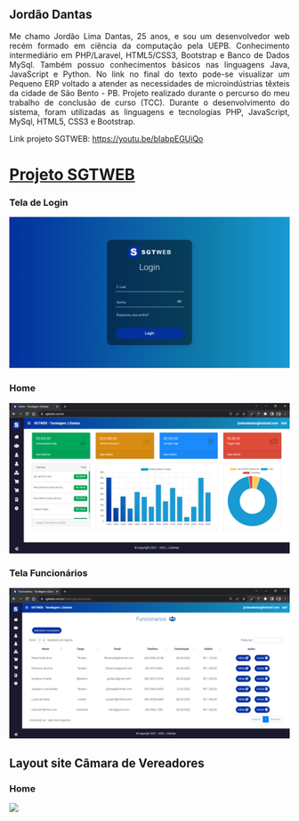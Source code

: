 ## Jordão Dantas



<p align="justify">     Me chamo Jordão Lima Dantas, 25 anos, e sou um desenvolvedor web recém formado em ciência da computação pela UEPB. Conhecimento intermediário em PHP/Laravel, HTML5/CSS3, Bootstrap e Banco de Dados MySql. Também possuo conhecimentos básicos nas linguagens Java, JavaScript e Python.  No link no final do texto pode-se visualizar um Pequeno ERP voltado a atender as necessidades de microindústrias têxteis da cidade de São Bento - PB. Projeto realizado durante o percurso do meu trabalho de conclusão de curso (TCC). Durante o desenvolvimento do sistema, foram utilizadas as linguagens e tecnologias PHP, JavaScript, MySql, HTML5, CSS3 e Bootstrap.</p>


Link projeto SGTWEB: https://youtu.be/bIabpEGUiQo

<h1><a href="https://youtu.be/bIabpEGUiQo" target="_blank">Projeto SGTWEB</a></h1>

<h3> Tela de Login </h3> 
<img src="assets/img/tela-login.png">

<h3> Home </h3>
<img src="assets/img/home menu fechado.png">

<h3> Tela Funcionários </h3>
<img src="assets/img/tele funcionarios.png">

## Layout site Câmara de Vereadores

<h3> Home </h3>
<img src="assets/img/home-page - camara.png">



